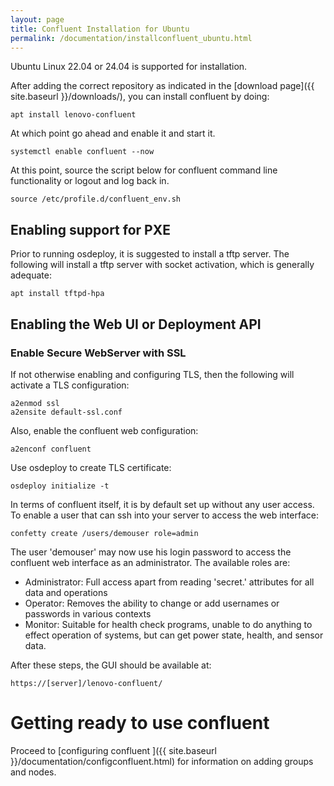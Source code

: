 ```yaml
---
layout: page
title: Confluent Installation for Ubuntu
permalink: /documentation/installconfluent_ubuntu.html
---
```


Ubuntu Linux 22.04 or 24.04 is supported for installation.

After adding the correct repository as indicated in the [download page]({{ site.baseurl }}/downloads/), you can install confluent by doing:

    apt install lenovo-confluent

At which point go ahead and enable it and start it.

    systemctl enable confluent --now

At this point, source the script below for confluent command line functionality or logout and log back in. 

    source /etc/profile.d/confluent_env.sh


## Enabling support for PXE

Prior to running osdeploy, it is suggested to install a tftp server.  The following will install a tftp server
with socket activation, which is generally adequate:

    apt install tftpd-hpa



## Enabling the Web UI or Deployment API

### Enable Secure WebServer with SSL

If not otherwise enabling and configuring TLS, then the following will activate a TLS configuration:	

    a2enmod ssl
    a2ensite default-ssl.conf

Also, enable the confluent web configuration:

    a2enconf confluent

Use osdeploy to create TLS certificate:

    osdeploy initialize -t

In terms of confluent itself, it is by default set up without any user access.  To enable a user that can ssh into your server to access the web interface:

    confetty create /users/demouser role=admin

The user 'demouser' may now use his login password to access the confluent web interface as an administrator.  The available roles are:

* Administrator: Full access apart from reading 'secret.' attributes for all data and operations
* Operator: Removes the ability to change or add usernames or passwords in various contexts
* Monitor: Suitable for health check programs, unable to do anything to effect operation of systems, but can get power state, health, and sensor data.


After these steps, the GUI should be available at:

    https://[server]/lenovo-confluent/

# Getting ready to use confluent
 
Proceed to [configuring confluent ]({{ site.baseurl }}/documentation/configconfluent.html) for information on
adding groups and nodes.
